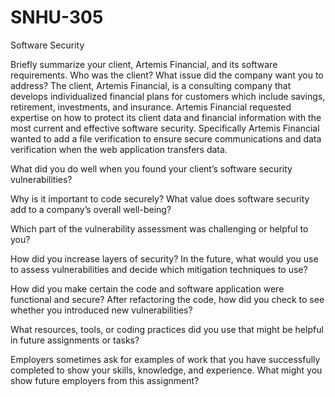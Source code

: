 # SNHU-305
Software Security

Briefly summarize your client, Artemis Financial, and its software requirements. Who was the client? What issue did the company want you to address?
The client, Artemis Financial, is a consulting company that develops individualized financial plans for customers which include savings, retirement, investments, and insurance.
Artemis Financial requested expertise on how to protect its client data and financial information with the most current and effective software security. Specifically Artemis Financial wanted to add a file verification to ensure secure communications and data verification when the web application transfers data.

What did you do well when you found your client’s software security vulnerabilities? 

Why is it important to code securely? What value does software security add to a company’s overall well-being?

Which part of the vulnerability assessment was challenging or helpful to you?

How did you increase layers of security? In the future, what would you use to assess vulnerabilities and decide which mitigation techniques to use?

How did you make certain the code and software application were functional and secure? After refactoring the code, how did you check to see whether you introduced new vulnerabilities?

What resources, tools, or coding practices did you use that might be helpful in future assignments or tasks?

Employers sometimes ask for examples of work that you have successfully completed to show your skills, knowledge, and experience. What might you show future employers from this assignment?
